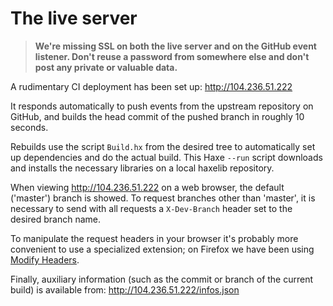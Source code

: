 The live server
===============

> **We're missing SSL on both the live server and on the GitHub event listener.
> Don't reuse a password from somewhere else and don't post any private or
> valuable data.**

A rudimentary CI deployment has been set up: http://104.236.51.222

It responds automatically to push events from the upstream repository on
GitHub, and builds the head commit of the pushed branch in roughly 10 seconds.

Rebuilds use the script `Build.hx` from the desired tree to automatically set
up dependencies and do the actual build.  This Haxe `--run` script downloads
and installs the necessary libraries on a local haxelib repository.

When viewing http://104.236.51.222 on a web browser, the default ('master')
branch is showed.  To request branches other than 'master', it is necessary to
send with all requests a `X-Dev-Branch` header set to the desired branch name.

To manipulate the request headers in your browser it's probably more convenient
to use a specialized extension; on Firefox we have been using [Modify Headers].

Finally, auxiliary information (such as the commit or branch of the current
build) is available from: http://104.236.51.222/infos.json

[Modify Headers]: https://addons.mozilla.org/en-US/firefox/addon/modify-headers/

